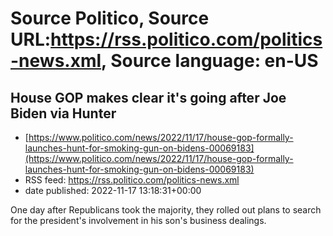 # Source Politico, Source URL:https://rss.politico.com/politics-news.xml, Source language: en-US

## House GOP makes clear it's going after Joe Biden via Hunter
 - [https://www.politico.com/news/2022/11/17/house-gop-formally-launches-hunt-for-smoking-gun-on-bidens-00069183](https://www.politico.com/news/2022/11/17/house-gop-formally-launches-hunt-for-smoking-gun-on-bidens-00069183)
 - RSS feed: https://rss.politico.com/politics-news.xml
 - date published: 2022-11-17 13:18:31+00:00

One day after Republicans took the majority, they rolled out plans to search for the president's involvement in his son's business dealings.
